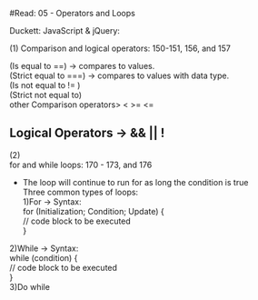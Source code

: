 #Read: 05 - Operators and Loops

Duckett: JavaScript & jQuery:

(1)
Comparison and logical operators: 150-151, 156, and 157

(Is equal to ==) -> compares to values.  
(Strict equal to ===) -> compares to values with data type.  
(Is not equal to != )  
(Strict not equal to)  
other Comparison operators> < >= <=  

Logical Operators -> && || !  
------------  
(2)  
for and while loops: 170 - 173, and 176  
- The loop will continue to run for as long the condition is true  
Three common types of loops:   
1)For -> Syntax:   
for (Initialization; Condition; Update) {  
  // code block to be executed  
}  

2)While -> Syntax:  
while (condition) {  
  // code block to be executed  
}  
3)Do while	  

